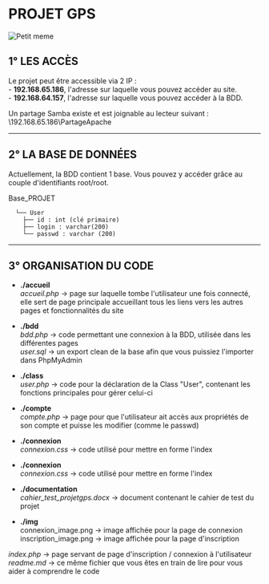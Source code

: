 # PROJET GPS

![Petit meme](https://i.imgflip.com/1n8nsf.jpg)

## 1° LES ACCÈS

Le projet peut être accessible via 2 IP :  
    - __192.168.65.186__, l'adresse sur laquelle vous pouvez accéder au site.  
    - __192.168.64.157__, l'adresse sur laquelle vous pouvez accéder à la BDD.

Un partage Samba existe et est joignable au lecteur suivant : \\192.168.65.186\PartageApache 


-----------------


## 2° LA BASE DE DONNÉES

Actuellement, la BDD contient 1 base. Vous pouvez y accéder grâce au couple d'identifiants root/root.

Base_PROJET     	
      
      └── User  
        ├── id : int (clé primaire)  
        ├── login : varchar(200)  
        └── passwd : varchar (200)  


-----------------


## 3° ORGANISATION DU CODE


* __./accueil__  
    *accueil.php* -> page sur laquelle tombe l'utilisateur une fois connecté, elle sert de page principale accueillant tous les liens vers les autres pages et fonctionnalités du site


* __./bdd__  
    *bdd.php* -> code permettant une connexion à la BDD, utilisée dans les différentes pages  
    *user.sql* -> un export clean de la base afin que vous puissiez l'importer dans PhpMyAdmin


* __./class__  
    *user.php* -> code pour la déclaration de la Class "User", contenant les fonctions principales pour gérer celui-ci


* __./compte__  
    *compte.php* -> page pour que l'utilisateur ait accès aux propriétés de son compte et puisse les modifier (comme le passwd)


* __./connexion__  
    *connexion.css* -> code utilisé pour mettre en forme l'index


* __./connexion__  
    *connexion.css* -> code utilisé pour mettre en forme l'index


* __./documentation__  
    *cahier_test_projetgps.docx* -> document contenant le cahier de test du projet


* __./img__    
    connexion_image.png -> image affichée pour la page de connexion
    inscription_image.png -> image affichée pour la page d'inscription



*index.php* -> page servant de page d'inscription / connexion à l'utilisateur  
*readme.md* -> ce même fichier que vous êtes en train de lire pour vous aider à comprendre le code  


















    
